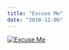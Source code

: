 ```yaml
---
title: "Excuse Me"
date: "2010-12-06"
---
```


[![](http://nickfoden.files.wordpress.com/2010/12/excuse-me.jpg "Excuse Me")](http://nickfoden.files.wordpress.com/2010/12/excuse-me.jpg)
